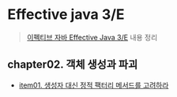 # Effective java 3/E
> [이펙티브 자바 Effective Java 3/E](http://www.yes24.com/Product/Goods/65551284) 내용 정리

## chapter02. 객체 생성과 파괴
- [item01. 생성자 대신 정적 팩터리 메서드를 고려하라]()
